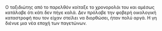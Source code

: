 Ο ταξιδιώτης από το παρελθόν κοίταξε το χρονορολόι του και αμέσως
κατάλαβε ότι κάτι δεν πήγε καλά. Δεν πρόλαβε την φοβερή οικολογική
καταστροφή που τον είχαν στείλει να διορθώσει, ήταν πολύ αργά. Η γη
διένυε μια νέα εποχή των παγετώνων.
